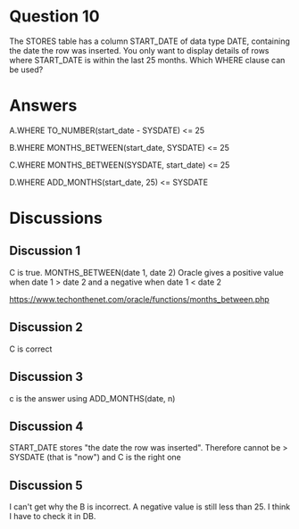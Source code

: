 # Question 10
The STORES table has a column START_DATE of data type DATE, containing the date the row was inserted.
You only want to display details of rows where START_DATE is within the last 25 months.
Which WHERE clause can be used?

# Answers
A.WHERE TO_NUMBER(start_date - SYSDATE) <= 25

B.WHERE MONTHS_BETWEEN(start_date, SYSDATE) <= 25

C.WHERE MONTHS_BETWEEN(SYSDATE, start_date) <= 25

D.WHERE ADD_MONTHS(start_date, 25) <= SYSDATE

# Discussions
## Discussion 1
C is true. MONTHS_BETWEEN(date 1, date 2) Oracle gives a positive value when date 1 > date 2 and a negative when date 1 < date 2

https://www.techonthenet.com/oracle/functions/months_between.php

## Discussion 2
C is correct

## Discussion 3
c is the answer using ADD_MONTHS(date, n)

## Discussion 4
START_DATE stores "the date the row was inserted". Therefore cannot be > SYSDATE (that is "now") and C is the right one

## Discussion 5
I can't get why the B is incorrect.
A negative value is still less than 25.
I think I have to check it in DB.

